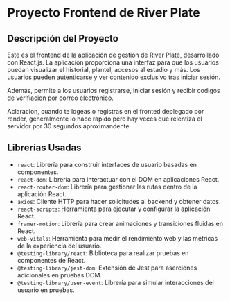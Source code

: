 # Proyecto Frontend de River Plate

## Descripción del Proyecto
Este es el frontend de la aplicación de gestión de River Plate, desarrollado con React.js. La aplicación proporciona una interfaz para que los usuarios puedan visualizar el historial, plantel, accesos al estadio y más. Los usuarios pueden autenticarse y ver contenido exclusivo tras iniciar sesión.

Además, permite a los usuarios registrarse, iniciar sesión y recibir codigos de verifiacion por correo electrónico.

Aclaracion, cuando te logeas o registras en el fronted deplegado por render, generalmente lo hace rapido pero hay veces que relentiza el servidor por 30 segundos aproximandente.

## Librerías Usadas
- `react`: Librería para construir interfaces de usuario basadas en componentes.
- `react-dom`: Librería para interactuar con el DOM en aplicaciones React.
- `react-router-dom`: Librería para gestionar las rutas dentro de la aplicación React.
- `axios`: Cliente HTTP para hacer solicitudes al backend y obtener datos.
- `react-scripts`: Herramienta para ejecutar y configurar la aplicación React.
- `framer-motion`: Librería para crear animaciones y transiciones fluidas en React.
- `web-vitals`: Herramienta para medir el rendimiento web y las métricas de la experiencia del usuario.
- `@testing-library/react`: Biblioteca para realizar pruebas en componentes de React.
- `@testing-library/jest-dom`: Extensión de Jest para aserciones adicionales en pruebas DOM.
- `@testing-library/user-event`: Librería para simular interacciones del usuario en pruebas.